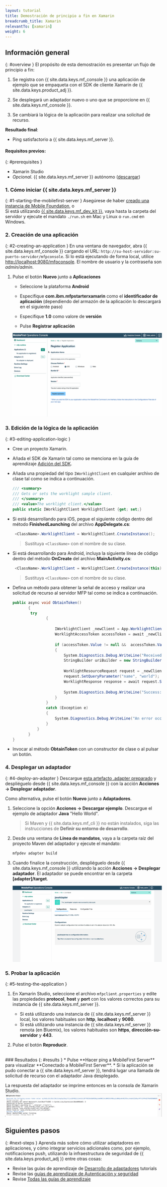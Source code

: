 ```yaml
---
layout: tutorial
title: Demostración de principio a fin en Xamarin
breadcrumb_title: Xamarin
relevantTo: [xamarin]
weight: 6
---
```

<!-- NLS_CHARSET=UTF-8 -->
## Información general
{: #overview }
El propósito de esta demostración es presentar un flujo de principio a fin: 

1. Se registra con {{ site.data.keys.mf_console }} una aplicación de ejemplo que se empaqueta con el SDK de cliente Xamarin de {{ site.data.keys.product_adj }}.

2. Se desplegará un adaptador nuevo o uno que se proporcione en {{ site.data.keys.mf_console }}.   
3. Se cambiará la lógica de la aplicación para realizar una solicitud de recurso. 

**Resultado final**:

* Ping satisfactorio a {{ site.data.keys.mf_server }}.

#### Requisitos previos: 
{: #prerequisites }
* Xamarin Studio
* *Opcional*. {{ site.data.keys.mf_server }} autónomo ([descargar]({{site.baseurl}}/downloads))

### 1. Cómo iniciar {{ site.data.keys.mf_server }}
{: #1-starting-the-mobilefirst-server }
Asegúrese de haber [creado una instancia de Mobile Foundation](../../bluemix/using-mobile-foundation), o  
Si está utilizando [{{ site.data.keys.mf_dev_kit }}](../../installation-configuration/development/), vaya hasta la carpeta del servidor y ejecute el mandato `./run.sh` en Mac y Linux o `run.cmd` en Windows.


### 2. Creación de una aplicación
{: #2-creating-an-application }
En una ventana de navegador, abra {{ site.data.keys.mf_console }} cargando el URL:
`http://su-host-servidor:su-puerto-servidor/mfpconsole`.
Si lo está ejecutando de forma local, utilice [http://localhost:9080/mfpconsole](http://localhost:9080/mfpconsole).
El nombre de usuario y la contraseña son *admin/admin*.

1. Pulse el botón **Nuevo** junto a **Aplicaciones**
    * Seleccione la plataforma **Android** 
    * Especifique **com.ibm.mfpstarterxamarin** como el **identificador de aplicación** (dependiendo del armazón de la aplicación lo descargará en el siguiente paso)

    * Especifique **1.0** como valore de **versión**
    * Pulse **Registrar aplicación**

    <img class="gifplayer" alt="Registrar una aplicación" src="register-an-application-xamarin.gif"/>

### 3. Edición de la lógica de la aplicación
{: #3-editing-application-logic }
* Cree un proyecto Xamarin. 
* Añada el SDK de Xamarin tal como se menciona en la guía de aprendizaje [Adición del SDK](../../application-development/sdk/xamarin/).

* Añada una propiedad del tipo `IWorklightClient` en cualquier archivo de clase tal como se indica a continuación.


   ```csharp
   /// <summary>
   /// Gets or sets the worklight sample client.
   /// </summary>
   /// <value>The worklight client.</value>
   public static IWorklightClient WorklightClient {get; set;}
   ```
* Si está desarrollando para iOS, pegue el siguiente código dentro del método **FinishedLaunching** del archivo **AppDelegate.cs**:


  ```csharp
   <ClassName>.WorklightClient = WorklightClient.CreateInstance();
  ```
  >Sustituya `<ClassName>` con el nombre de su clase.
* Si está desarrollando para Android, incluya la siguiente línea de código dentro del método **OnCreate** del archivo **MainActivity.cs**:


  ```csharp
   <ClassName>.WorklightClient = WorklightClient.CreateInstance(this);
  ```
  >Sustituya `<ClassName>` con el nombre de su clase.
* Defina un método para obtener la señal de acceso y realizar una solicitud de recurso al servidor MFP tal como se indica a continuación.


    ```csharp
    public async void ObtainToken()
           {
            try
                   {
       
                       IWorklightClient _newClient = App.WorklightClient;
                       WorklightAccessToken accessToken = await _newClient.AuthorizationManager.ObtainAccessToken("");
       
                       if (accessToken.Value != null &&  accessToken.Value != "")
                       {
                           System.Diagnostics.Debug.WriteLine("Received the following access token value: " + accessToken.Value);
                           StringBuilder uriBuilder = new StringBuilder().Append("/adapters/javaAdapter/resource/greet");
       
                           WorklightResourceRequest request = _newClient.ResourceRequest(new Uri(uriBuilder.ToString(), UriKind.Relative), "GET");
                           request.SetQueryParameter("name", "world");
                           WorklightResponse response = await request.Send();
       
                           System.Diagnostics.Debug.WriteLine("Success: " + response.ResponseText);
                       }
                   }
                   catch (Exception e)
                   {
                       System.Diagnostics.Debug.WriteLine("An error occurred: '{0}'", e);
                   }
               }
           }
    }
   ```

* Invocar al método **ObtainToken** con un constructor de clase o al pulsar un botón.

### 4. Desplegar un adaptador
{: #4-deploy-an-adapter }
Descargue [esta artefacto .adapter preparado](../javaAdapter.adapter) y despliéguelo desde {{ site.data.keys.mf_console }} con la acción **Acciones → Desplegar adaptador**.

Como alternativa, pulse el botón **Nuevo** junto a **Adaptadores**.

1. Seleccione la opción **Acciones → Descargar ejemplo**. Descargue el ejemplo de adaptador **Java** "Hello World".

   > Si Maven y {{ site.data.keys.mf_cli }} no están instalados, siga las instrucciones de **Definir su entorno de desarrollo**.

2. Desde una ventana de **Línea de mandatos**, vaya a la carpeta raíz del proyecto Maven del adaptador y ejecute el mandato:

   ```bash
   mfpdev adapter build
   ```

3. Cuando finalice la construcción, despliéguelo desde {{ site.data.keys.mf_console }} utilizando la acción **Acciones → Desplegar adaptador**. El adaptador se puede encontrar en la carpeta **[adapter]/target**.

   <img class="gifplayer" alt="Desplegar un adaptador" src="create-an-adapter.png"/>

<!-- <img src="device-screen.png" alt="Aplicación de ejemplo" style="float:right"/>-->
### 5. Probar la aplicación
{: #5-testing-the-application }
1. En Xamarin Studio, seleccione el archivo `mfpclient.properties` y edite las propiedades **protocol**, **host** y **port** con los valores correctos para su instancia de {{ site.data.keys.mf_server }}.
    * Si está utilizando una instancia de {{ site.data.keys.mf_server }} local, los valores habituales son **http**, **localhost** y **9080**.
    * Si está utilizando una instancia de {{ site.data.keys.mf_server }} remota (en Bluemix), los valores habituales son **https**, **dirección-su-servidor** y **443**.

2. Pulse el botón **Reproducir**.

<br clear="all"/>
### Resultados
{: #results }
* Pulse **Hacer ping a MobileFirst Server** para visualizar **Conectado a MobileFirst Server**.
* Si la aplicación se pudo conectar a {{ site.data.keys.mf_server }}, tendrá lugar una llamada de solicitud de recurso con el adaptador Java desplegado.

La respuesta del adaptador se imprime entonces en la consola de Xamarin Studio.
![Imagen de una aplicación que llamó de forma satisfactoria a un recurso desde {{ site.data.keys.mf_server }}](console-output.png)

## Siguientes pasos
{: #next-steps }
Aprenda más sobre cómo utilizar adaptadores en aplicaciones, y cómo integrar servicios adicionales como, por ejemplo, notificaciones push, utilizando la infraestructura de seguridad de {{ site.data.keys.product_adj }} entre otras cosas:

- Revise las guías de aprendizaje de [Desarrollo de adaptadores](../../adapters/) tutorials
- Revise las [guías de aprendizaje de Autenticación y seguridad](../../authentication-and-security/)
- Revise [Todas las guías de aprendizaje](../../all-tutorials)
